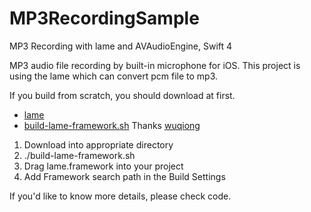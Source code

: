 # MP3RecordingSample
MP3 Recording with lame and AVAudioEngine, Swift 4

MP3 audio file recording by built-in microphone for iOS. This project is using the lame which can convert pcm file to mp3.

If you build from scratch, you should download at first. <br>

- [lame](https://sourceforge.net/projects/lame/files/lame/3.99/lame-3.99.5.tar.gz "lame") <br>
- [build-lame-framework.sh](https://github.com/wuqiong/mp3lame-for-iOS/blob/master/build-lame-framework.sh "build-lame-framework.sh") Thanks [wuqiong](https://github.com/wuqiong "wuqiong") <br>

1. Download into appropriate directory <br>
1. ./build-lame-framework.sh <br>
1. Drag lame.framework into your project <br>
1. Add Framework search path in the Build Settings <br>

If you'd like to know more details, please check code.
